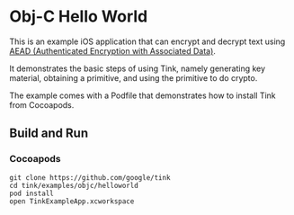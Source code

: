 # Obj-C Hello World

This is an example iOS application that can encrypt and decrypt text using [AEAD
(Authenticated Encryption with Associated
Data)](../../../docs/PRIMITIVES.md#authenticated-encryption-with-associated-data).

It demonstrates the basic steps of using Tink, namely generating key material,
obtaining a primitive, and using the primitive to do crypto.

The example comes with a Podfile that demonstrates how to install Tink from Cocoapods.

## Build and Run

### Cocoapods

```shell
git clone https://github.com/google/tink
cd tink/examples/objc/helloworld
pod install
open TinkExampleApp.xcworkspace
```

